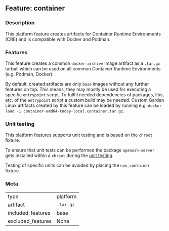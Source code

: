 ## Feature: container
### Description
<website-feature>
This platform feature creates artifacts for Container Runtime Environments (CRE) and is compatible with Docker and Podman.
</website-feature>

### Features
This feature creates a common `docker-archive` image artifact as a `.tar.gz` tarball which can be used on all common Container Runtime Environments (e.g. Podman, Docker).

By default, created artifacts are only `base` images without any further features on top. This means, they may mostly be used for executing a specific `entrypoint` script. To fullfil needed dependencies of packages, libs, etc. of the `entrypoint` script a custom build may be needed.
Custom Garden Linux artifacts created by this feature can be loaded by running e.g. `docker load -i container-amd64-today-local.container.tar.gz`.

### Unit testing
This platform features supports unit testing and is based on the `chroot` fixture.

To ensure that unit tests can be performed the package `openssh-server` gets installed within a `chroot` during the [unit testing](../../tests/platform/chroot.py#L188-L200).

Testing of specific units can be avoided by placing the `non_container` fixture.


### Meta
|||
|---|---|
|type|platform|
|artifact|`.tar.gz`|
|included_features|base|
|excluded_features|None|